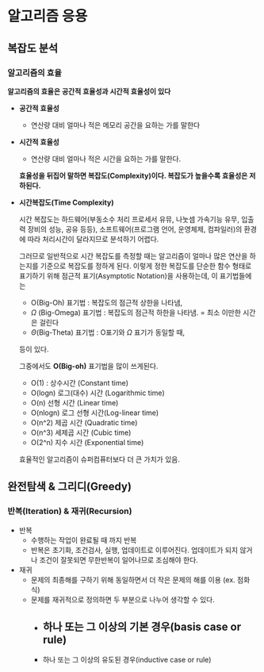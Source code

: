 # 알고리즘 응용

## 복잡도 분석

### 알고리즘의 효율

**알고리즘의 효율은 공간적 효율성과 시간적 효율성이 있다**

- **공간적 효율성**

  - 연산량 대비 얼마나 적은 메모리 공간을 요하는 가를 말한다

- **시간적 효율성**

  - 연산량 대비 얼마나 적은 시간을 요하는 가를 말한다.

  **효율성을 뒤집어 말하면 복잡도(Complexity)이다. 복잡도가 높을수록 효율성은 저하된다.**



- **시간복잡도(Time Complexity)**

  시간 복잡도는 하드웨어(부동소수 처리 프로세서 유뮤, 나눗셈 가속기능 유무, 입출력 장비의 성능, 공유 등등), 소프트웨어(프로그램 언어, 운영체제, 컴파일러)의 환경에 따라 처리시간이 달라지므로 분석하기 어렵다.

  그러므로 일반적으로 시간 복잡도를 측정할 때는 알고리즘이 얼마나 많은 연산을 하는지를 기준으로 복잡도를 정하게 된다. 이렇게 정한 복잡도를 단순한 함수 형태로 표기하기 위해 점근적 표기(Asymptotic Notation)을 사용하는데, 이 표기법들에는

  - O(Big-Oh) 표기법 : 복잡도의 점근적 상한을 나타냄, 
  - $\Omega$ (Big-Omega) 표기법 : 복잡도의 점근적 하한을 나타냄. = 최소 이만한 시간은 걸린다
  - $\Theta$(Big-Theta) 표기법 : O표기와 $\Omega$ 표기가 동일할 때, 

  등이 있다.

  그중에서도 __O(Big-oh)__ 표기법을 많이 쓰게된다.

  - O(1) : 상수시간 (Constant time)
  - O(logn) 로그(대수) 시간 (Logarithmic time)
  - O(n) 선형 시간 (Linear time)
  - O(nlogn) 로그 선형 시간(Log-linear time)
  - O(n^2) 제곱 시간 (Quadratic time)
  - O(n^3) 세제곱 시간 (Cubic time)
  - O(2^n) 지수 시간 (Exponential time)

  효율적인 알고리즘이 슈퍼컴퓨터보다 더 큰 가치가 있음.

## 완전탐색 & 그리디(Greedy)

### 반복(Iteration) & 재귀(Recursion)

- 반복 
  - 수행하는 작업이 완료될 때 까지 반복
  - 반복은 초기화, 조건검사, 실행, 업데이트로 이루어진다. 업데이트가 되지 않거나 조건이 잘못되면 무한반복이 일어나므로 조심해야 한다.
- 재귀
  - 문제의  최종해를 구하기 위해 동일하면서 더 작은 문제의 해를 이용 (ex. 점화식)
  - 문제를 재귀적으로 정의하면 두 부분으로 나누어 생각할 수 있다.
    - 하나 또는 그 이상의 기본 경우(basis case or rule)
      - 
    - 하나 또는 그 이상의 유도된 경우(inductive case or rule)

